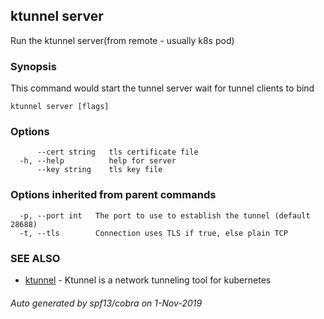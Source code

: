 ## ktunnel server

Run the ktunnel server(from remote - usually k8s pod)

### Synopsis

This command would start the tunnel server wait for tunnel clients to bind

```
ktunnel server [flags]
```

### Options

```
      --cert string   tls certificate file
  -h, --help          help for server
      --key string    tls key file
```

### Options inherited from parent commands

```
  -p, --port int   The port to use to establish the tunnel (default 28688)
  -t, --tls        Connection uses TLS if true, else plain TCP
```

### SEE ALSO

* [ktunnel](ktunnel.md)	 - Ktunnel is a network tunneling tool for kubernetes

###### Auto generated by spf13/cobra on 1-Nov-2019
